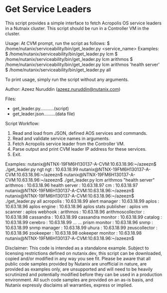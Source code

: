 # Get Service Leaders
This script provides a simple interface to fetch Acropolis OS service leaders in a Nutnaix cluster.
This script should be run in a Controller VM in the cluster.

 Usage: At CVM prompt, run the script as follows:
   $ /home/nutanix/serviceability/bin/get_leader.py <service_name>
   Examples:
     $ /home/nutanix/serviceability/bin/get_leader.py lcm
     $ /home/nutanix/serviceability/bin/get_leader.py lcm arithmos
     $ /home/nutanix/serviceability/bin/get_leader.py lcm arithmos 'health server'
     $ /home/nutanix/serviceability/bin/get_leader.py all

   To print usage, simply run the script without any arguments.

 Author: Azeez Nuruddin (azeez.nuruddin@nutanix.com)
 
 Files:
   - get_leader.py...........(script)
   - get_leader.json.........(data file)

 Script Workflow:
   1. Read and load from JSON, defined AOS services and commands.
   2. Read and validate service names in arguments.
   3. Fetch Acropolis service leader from the Controller VM.
   4. Parse output and print CVM leader IP address for these services.
   5. Exit.

 Examples:
   nutanix@NTNX-19FM6H130137-A-CVM:10.63.18.96:~/azeezn$ ./get_leader.py ngt
   ngt : 10.63.18.99
   nutanix@NTNX-19FM6H130137-A-CVM:10.63.18.96:~/azeezn$
   nutanix@NTNX-19FM6H130137-A-CVM:10.63.18.96:~/azeezn$ ./get_leader.py lcm arithmos "health server"
   arithmos : 10.63.18.96
   health server : 10.63.18.97
   cm : 10.63.18.97
   nutanix@NTNX-19FM6H130137-A-CVM:10.63.18.96:~/azeezn$
   nutanix@NTNX-19FM6H130137-A-CVM:10.63.18.96:~/azeezn$ ./get_leader.py all
   acropolis : 10.63.18.99
   alert manager : 10.63.18.99
   aplos : 10.63.18.96
   aplos engine : 10.63.18.96
   aplos stats publisher : <leader not found>
   aplos vm scanner : <leader not found>
   aplos webhook : <leader not found>
   arithmos : 10.63.18.96
   arithmoscollector : 10.63.18.98
   cassandra : 10.63.18.99
   cassandra monitor : 10.63.18.99
   catalog : 10.63.18.99
   cerebro : 10.63.18.99
   ...
   ...
   prism monitor : 10.63.18.96
   snmp : 10.63.18.99
   snmp manager : 10.63.18.99
   uhura : 10.63.18.99
   zeuscollector : 10.63.18.96
   zookeeper : 10.63.18.98
   ookeeper monitor : 10.63.18.98
   nutanix@NTNX-19FM6H130137-A-CVM:10.63.18.96:~/azeezn$

 Disclaimer:
 This code is intended as a standalone example.  Subject to licensing restrictions defined on nutanix.dev, 
 this script can be downloaded, copied and/or modified in any way you see fit. Please be aware that all public 
 code samples provided by Nutanix are unofficial in nature, are provided as examples only, are unsupported and 
 will need to be heavily scrutinized and potentially modified before they can be used in a production environment. 
 All such code samples are provided on an as-is basis, and Nutanix expressly disclaims all warranties, express or 
 implied.
